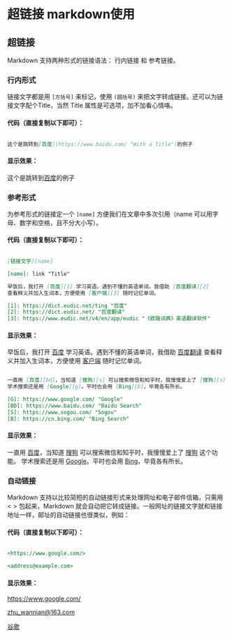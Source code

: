 # 超链接  markdown使用

## 超链接
Markdown 支持两种形式的链接语法： 行内链接 和 参考链接。

### 行内形式

链接文字都是用 `[方括号]` 来标记，使用 `(圆括号)` 来把文字转成链接。还可以为链接文字配个Title，当然 Title 属性是可选项，加不加看心情咯。

#### 代码（直接复制以下即可）：

```markdown

这个是跳转到[百度](https://www.baidu.com/ "With a Title")的例子

```

#### 显示效果：

这个是跳转到[百度](https://www.baidu.com/ "With a Title")的例子

### 参考形式

为参考形式的链接定一个 `[name]` 方便我们在文章中多次引用（name 可以用字母、数字和空格，且不分大小写）。

#### 代码（直接复制以下即可）：

```markdown

[链接文字][name]

[name]: link "Title"

早饭后，我打开 [百度][1] 学习英语。遇到不懂的英语单词，我借助 [百度翻译][2] 
查看释义并加入生词本，方便使用 [客户端][3] 随时记忆单词。

[1]: https://dict.eudic.net/ting "百度"
[2]: https://dict.eudic.net/ "百度翻译"
[3]: https://www.eudic.net/v4/en/app/eudic "《欧路词典》英语翻译软件"

```

#### 显示效果：

早饭后，我打开 [百度][1] 学习英语。遇到不懂的英语单词，我借助 [百度翻译][2] 
查看释义并加入生词本，方便使用 [客户端][3] 随时记忆单词。

[1]: https://dict.eudic.net/ting "百度"
[2]: https://dict.eudic.net/ "百度翻译"
[3]: https://www.eudic.net/v4/en/app/eudic "《欧路词典》英语翻译软件"

```markdown

一直用 [百度][bd]，当知道 [搜狗][s] 可以搜索微信和知乎时，我慢慢爱上了 [搜狗][s] 这个功能。
学术搜索还是用 [Google][g]。平时也会用 [Bing][b]，毕竟各有所长。

[G]: https://www.google.com/ "Google"
[BD]: https://www.baidu.com/ "Baidu Search"
[S]: https://www.sogou.com/ "Sogou"
[B]: https://cn.bing.com/ "Bing Search"

```

#### 显示效果：

一直用 [百度][bd]，当知道 [搜狗][s] 可以搜索微信和知乎时，我慢慢爱上了 [搜狗][s] 这个功能。
学术搜索还是用 [Google][g]。平时也会用 [Bing][b]，毕竟各有所长。

[G]: https://www.google.com/ "Google"
[BD]: https://www.baidu.com/ "Baidu Search"
[S]: https://www.sogou.com/ "Sogou"
[B]: https://cn.bing.com/ "Bing Search"

### 自动链接

Markdown 支持以比较简短的自动链接形式来处理网址和电子邮件信箱，只需用 < > 包起来，Markdown 就会自动把它转成链接。一般网址的链接文字就和链接地址一样，邮址的自动链接也很类似，例如：

#### 代码（直接复制以下即可）：

```markdown

<https://www.google.com/>

<address@example.com>

```

#### 显示效果：

<https://www.google.com/>

<zhu_wannian@163.com>


<a href="https://www.google.com/" target="_blank">谷歌</a>
